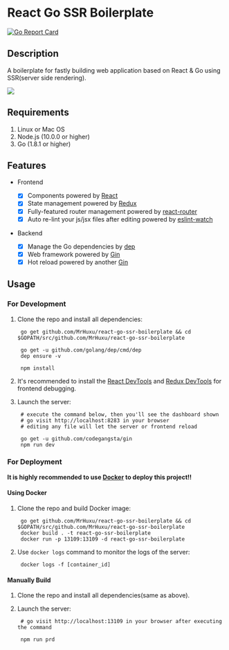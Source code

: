 # React Go SSR Boilerplate

[![Go Report Card](https://goreportcard.com/badge/github.com/MrHuxu/react-go-ssr-boilerplate)](https://goreportcard.com/report/github.com/MrHuxu/react-go-ssr-boilerplate)

## Description

A boilerplate for fastly building web application based on React & Go using SSR(server side rendering).

![](https://raw.githubusercontent.com/MrHuxu/img-repo/master/react-go-ssr-boilerplate/react%20go%20boilerplate.gif)

## Requirements


1. Linux or Mac OS
2. Node.js (10.0.0 or higher)
3. Go (1.8.1 or higher)

## Features

- Frontend

  - [x] Components powered by [React](https://github.com/facebook/react)
  - [x] State management powered by [Redux](https://github.com/reactjs/redux)
  - [x] Fully-featured router management powered by [react-router](https://github.com/ReactTraining/react-router)
  - [x] Auto re-lint your js/jsx files after editing powered by [eslint-watch](https://github.com/rizowski/eslint-watch)

- Backend

  - [x] Manage the Go dependencies by [dep](https://github.com/golang/dep)
  - [x] Web framework powered by [Gin](https://github.com/gin-gonic/gin)
  - [x] Hot reload powered by another [Gin](https://github.com/codegangsta/gin)

## Usage

### For Development

1. Clone the repo and install all dependencies:


        go get github.com/MrHuxu/react-go-ssr-boilerplate && cd $GOPATH/src/github.com/MrHuxu/react-go-ssr-boilerplate

        go get -u github.com/golang/dep/cmd/dep
        dep ensure -v

        npm install

2. It's recommended to install the [React DevTools](https://github.com/facebook/react-devtools) and [Redux DevTools](https://github.com/gaearon/redux-devtools) for frontend debugging.

3. Launch the server:

        # execute the command below, then you'll see the dashboard shown
        # go visit http://localhost:8283 in your browser
        # editing any file will let the server or frontend reload

        go get -u github.com/codegangsta/gin
        npm run dev

### For Deployment

**It is highly recommended to use [Docker](https://www.docker.com/) to deploy this project!!**

#### Using Docker

1. Clone the repo and build Docker image:

        go get github.com/MrHuxu/react-go-ssr-boilerplate && cd $GOPATH/src/github.com/MrHuxu/react-go-ssr-boilerplate
        docker build . -t react-go-ssr-boilerplate
        docker run -p 13109:13109 -d react-go-ssr-boilerplate

2. Use `docker logs` command to monitor the logs of the server:

        docker logs -f [container_id]


#### Manually Build

1. Clone the repo and install all dependencies(same as above).

2. Launch the server:

        # go visit http://localhost:13109 in your browser after executing the command

        npm run prd
